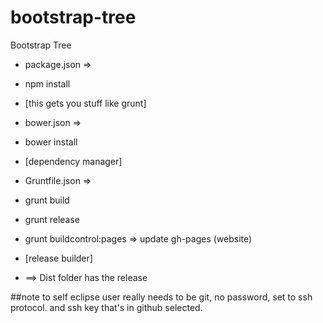 # bootstrap-tree
Bootstrap Tree

* package.json =>
* npm install
* [this gets you stuff like grunt] 

* bower.json =>
* bower install
* [dependency manager]

* Gruntfile.json =>
* grunt build
* grunt release
* grunt buildcontrol:pages => update gh-pages (website)
* [release builder]
* ==> Dist folder has the release

##note to self
eclipse user really needs to be git, no password, set to ssh protocol. and ssh key that's in github selected. 